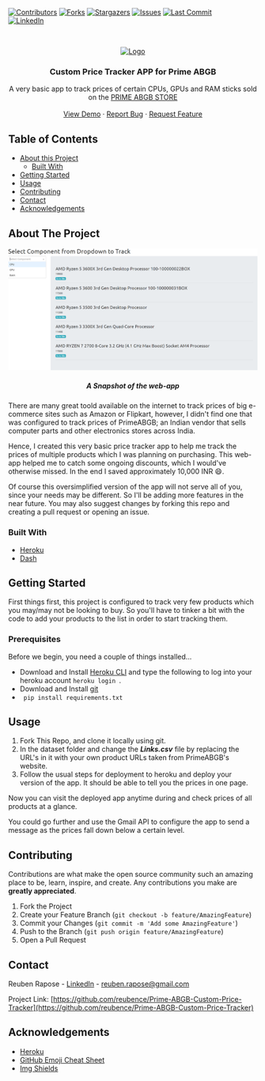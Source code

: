 <!-- PROJECT SHIELDS -->
<!--
*** I'm using markdown "reference style" links for readability.
*** Reference links are enclosed in brackets [ ] instead of parentheses ( ).
*** See the bottom of this document for the declaration of the reference variables
*** for contributors-url, forks-url, etc. This is an optional, concise syntax you may use.
*** https://www.markdownguide.org/basic-syntax/#reference-style-links
-->
[![Contributors][contributors-shield]][contributors-url]
[![Forks][forks-shield]][forks-url]
[![Stargazers][stars-shield]][stars-url]
[![Issues][issues-shield]][issues-url]
[![Last Commit][last-activity-shield]][last-activity-url] <br />
[![LinkedIn][linkedin-shield]][linkedin-url]
<!--[![MIT License][license-shield]][license-url]-->



<!-- PROJECT LOGO -->
<br />
<p align="center">
  <a href="https://github.com/reubence/Prime-ABGB-Custom-Price-Tracker">
    <img src="https://www.mumbaiitstreet.com/wp-content/uploads/unnamedsdfg.png" alt="Logo" >
  </a>

  <h3 align="center">Custom Price Tracker APP for Prime ABGB</h3>

  <p align="center">
    A very basic app to track prices of certain CPUs, GPUs and RAM sticks sold on the <a href = "https://www.primeabgb.com/">PRIME ABGB STORE</a>
    <!--<br />
    <a href="https://github.com/reubence/Prime-ABGB-Custom-Price-Tracker"><strong>Explore the docs »</strong></a> -->
    <br />
    <br />
    <a href="https://price-tracker-abgb.herokuapp.com/">View Demo</a>
    ·
    <a href="https://github.com/reubence/Prime-ABGB-Custom-Price-Tracker/issues">Report Bug</a>
    ·
    <a href="https://github.com/reubence/Prime-ABGB-Custom-Price-Tracker/issues">Request Feature</a>
  </p>
</p>



<!-- TABLE OF CONTENTS -->
## Table of Contents

* [About this Project](#about-the-project)
  * [Built With](#built-with)
* [Getting Started](#getting-started)<!--* [Prerequisites](#prerequisites)  * [Installation](#installation)-->
* [Usage](#usage)<!--* [Roadmap](#roadmap)-->
* [Contributing](#contributing)<!--* [License](#license)-->
* [Contact](#contact)
* [Acknowledgements](#acknowledgements)



<!-- ABOUT THE PROJECT -->
## About The Project
<p align="center">
  <a href="https://price-tracker-abgb.herokuapp.com/">
    <img src="dataset/img.png" alt="Logo" >
  </a>
 <h5 align="center">A Snapshot of the web-app</h5>
  <p align="center">


There are many great toold available on the internet to track prices of big e-commerce sites such as Amazon or Flipkart, however, I didn't find one that was configured to track prices of PrimeABGB; an Indian vendor that sells computer parts and other electronics stores across India. 

Hence, I created this very basic price tracker app to help me track the prices of multiple products which I was planning on purchasing. This web-app helped me to catch some ongoing discounts, which I would've otherwise missed. In the end I saved approximately 10,000 INR :smile:.

Of course this oversimplified version of the app will not serve all of you, since your needs may be different. So I'll be adding more features in the near future. You may also suggest changes by forking this repo and creating a pull request or opening an issue.

### Built With

* [Heroku](https://heroku.com/)
* [Dash](https://plotly.com/dash/)



<!-- GETTING STARTED -->
## Getting Started
First things first, this project is configured to track very few products which you may/may not be looking to buy. So you'll have to tinker a bit with the code to add your products to the list in order to start tracking them.
### Prerequisites

Before we begin, you need a couple of things installed...
* Download and Install [Heroku CLI](https://devcenter.heroku.com/articles/heroku-cli) and type the following to log into your heroku account ```heroku login ```. 
* Download and Install [git](https://git-scm.com/downloads)
* ``` pip install requirements.txt```

<!-- USAGE EXAMPLES -->
## Usage

1. Fork This Repo, and clone it locally using git.
2. In the dataset folder and change the ***Links.csv*** file by replacing the URL's in it with your own product URLs taken from PrimeABGB's website. 
3. Follow the usual steps for deployment to heroku and deploy your version of the app. It should be able to tell you the prices in one page.

Now you can visit the deployed app anytime during and check prices of all products at a glance.

You could go further and use the Gmail API to configure the app to send a message as the prices fall down below a certain level.

<!-- ROADMAP 
## Roadmap

See the [open issues](https://github.com/othneildrew/Best-README-Template/issues) for a list of proposed features (and known issues).

-->

<!-- CONTRIBUTING -->
## Contributing

Contributions are what make the open source community such an amazing place to be, learn, inspire, and create. Any contributions you make are **greatly appreciated**.

1. Fork the Project
2. Create your Feature Branch (`git checkout -b feature/AmazingFeature`)
3. Commit your Changes (`git commit -m 'Add some AmazingFeature'`)
4. Push to the Branch (`git push origin feature/AmazingFeature`)
5. Open a Pull Request



<!-- LICENSE 
## License

Distributed under the MIT License. See `LICENSE` for more information.
-->


<!-- CONTACT -->
## Contact

Reuben Rapose - [LinkedIn](https://www.linkedin.com/in/reubence/) - reuben.rapose@gmail.com

Project Link: [https://github.com/reubence/Prime-ABGB-Custom-Price-Tracker](https://github.com/reubence/Prime-ABGB-Custom-Price-Tracker)



<!-- ACKNOWLEDGEMENTS -->
## Acknowledgements
* [Heroku](https://heroku.com/)
* [GitHub Emoji Cheat Sheet](https://www.webpagefx.com/tools/emoji-cheat-sheet)
* [Img Shields](https://shields.io)
<!--* [Choose an Open Source License](https://choosealicense.com)
* [GitHub Pages](https://pages.github.com)
* [Animate.css](https://daneden.github.io/animate.css)
* [Loaders.css](https://connoratherton.com/loaders)
* [Slick Carousel](https://kenwheeler.github.io/slick)
* [Smooth Scroll](https://github.com/cferdinandi/smooth-scroll)
* [Sticky Kit](http://leafo.net/sticky-kit)
* [JVectorMap](http://jvectormap.com)
* [Font Awesome](https://fontawesome.com)-->





<!-- MARKDOWN LINKS & IMAGES -->
<!-- https://www.markdownguide.org/basic-syntax/#reference-style-links -->
[last-activity-shield]: https://img.shields.io/github/last-commit/reubence/Prime-ABGB-Custom-Price-Tracker?style=flat-square
[last-activity-url]: https://github.com/reubence
[contributors-shield]: https://img.shields.io/github/contributors/reubence/Prime-ABGB-Custom-Price-Tracker.svg?style=flat-square
[contributors-url]: https://github.com/reubence
[forks-shield]: https://img.shields.io/github/forks/reubence/Prime-ABGB-Custom-Price-Tracker.svg?style=flat-square
[forks-url]: https://github.com/reubence/Prime-ABGB-Custom-Price-Tracker/network/members
[stars-shield]: https://img.shields.io/github/stars/reubence/Prime-ABGB-Custom-Price-Tracker.svg?style=flat-square
[stars-url]: https://github.com/reubence/heroku-template/stargazers
[issues-shield]: https://img.shields.io/github/issues/reubence/Prime-ABGB-Custom-Price-Tracker.svg?style=flat-square
[issues-url]: https://github.com/reubence/heroku-template/issues
[license-shield]: https://img.shields.io/github/license/reubence/Prime-ABGB-Custom-Price-Tracker.svg?style=flat-square
[license-url]: https://github.com/reubence/Prime-ABGB-Custom-Price-Tracker/blob/master/LICENSE.txt
[linkedin-shield]: https://img.shields.io/badge/-LinkedIn-black.svg?style=flat-square&logo=linkedin&colorB=555
[linkedin-url]: https://www.linkedin.com/in/reubence/
[product-screenshot]: https://lh3.googleusercontent.com/proxy/l3Fi5jqPd6axyq2qRIgC_LqGaQgY4TplQuqMBctQlzhH2wEidEIbA2BNpVOrSC7idwzDB6G_pm-tLvZMbJa6BVznty5hQH7XlSWe4XjbHO_tAgO7H7o4-3IUERI6Kqgs